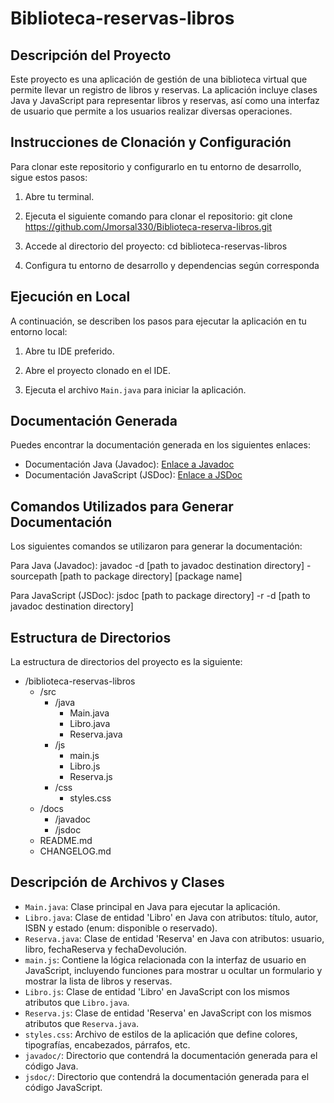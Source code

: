 # Biblioteca-reservas-libros

## Descripción del Proyecto

Este proyecto es una aplicación de gestión de una biblioteca virtual que permite llevar un registro de libros y reservas. La aplicación incluye clases Java y JavaScript para representar libros y reservas, así como una interfaz de usuario que permite a los usuarios realizar diversas operaciones.

## Instrucciones de Clonación y Configuración

Para clonar este repositorio y configurarlo en tu entorno de desarrollo, sigue estos pasos:

1. Abre tu terminal.

2. Ejecuta el siguiente comando para clonar el repositorio: git clone https://github.com/Jmorsal330/Biblioteca-reserva-libros.git

3. Accede al directorio del proyecto: cd biblioteca-reservas-libros


4. Configura tu entorno de desarrollo y dependencias según corresponda 

## Ejecución en Local

A continuación, se describen los pasos para ejecutar la aplicación en tu entorno local:

1. Abre tu IDE preferido.

2. Abre el proyecto clonado en el IDE.

3. Ejecuta el archivo `Main.java` para iniciar la aplicación.

## Documentación Generada

Puedes encontrar la documentación generada en los siguientes enlaces:

- Documentación Java (Javadoc): [Enlace a Javadoc](docs/javadoc/)
- Documentación JavaScript (JSDoc): [Enlace a JSDoc](docs/jsdoc/)

## Comandos Utilizados para Generar Documentación

Los siguientes comandos se utilizaron para generar la documentación:

Para Java (Javadoc): javadoc -d [path to javadoc destination directory] -sourcepath [path to package directory] [package name]

Para JavaScript (JSDoc): jsdoc [path to package directory] -r -d [path to javadoc destination directory]


## Estructura de Directorios

La estructura de directorios del proyecto es la siguiente:

- /biblioteca-reservas-libros
    - /src
        - /java
            - Main.java
            - Libro.java
            - Reserva.java
        - /js
            - main.js
            - Libro.js
            - Reserva.js
        - /css
            - styles.css
    - /docs
        - /javadoc
        - /jsdoc
    - README.md
    - CHANGELOG.md


## Descripción de Archivos y Clases

- `Main.java`: Clase principal en Java para ejecutar la aplicación.
- `Libro.java`: Clase de entidad 'Libro' en Java con atributos: título, autor, ISBN y estado (enum: disponible o reservado).
- `Reserva.java`: Clase de entidad 'Reserva' en Java con atributos: usuario, libro, fechaReserva y fechaDevolución.
- `main.js`: Contiene la lógica relacionada con la interfaz de usuario en JavaScript, incluyendo funciones para mostrar u ocultar un formulario y mostrar la lista de libros y reservas.
- `Libro.js`: Clase de entidad 'Libro' en JavaScript con los mismos atributos que `Libro.java`.
- `Reserva.js`: Clase de entidad 'Reserva' en JavaScript con los mismos atributos que `Reserva.java`.
- `styles.css`: Archivo de estilos de la aplicación que define colores, tipografías, encabezados, párrafos, etc.
- `javadoc/`: Directorio que contendrá la documentación generada para el código Java.
- `jsdoc/`: Directorio que contendrá la documentación generada para el código JavaScript.







